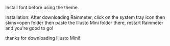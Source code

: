 Install font before using the theme.

Installation:
After downloading Rainmeter, click on the system tray icon then skins>open folder
then paste the Illusto Mini folder there, restart Rainmeter and you're good to go!

thanks for downloading Illusto Mini!
